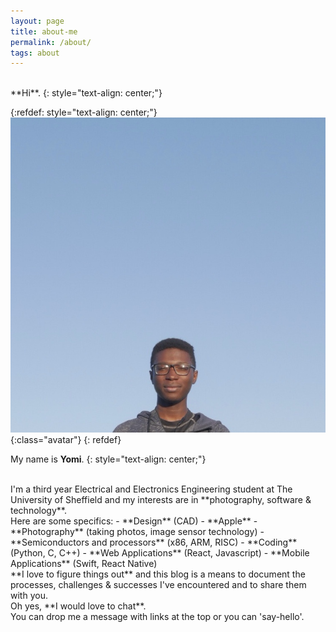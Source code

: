 ```yaml
---
layout: page
title: about-me
permalink: /about/
tags: about
---
```


<br>
**Hi**.
{: style="text-align: center;"}

{:refdef: style="text-align: center;"}
![](/_img/about/me_yomi.jpg){:class="avatar"}
{: refdef}

My name is **Yomi**.
{: style="text-align: center;"}

<br>
I'm a third year Electrical and Electronics Engineering student at The University of Sheffield and my interests are in **photography, software & technology**.

<br>
Here are some specifics:
- **Design** (CAD)
- **Apple**
- **Photography** (taking photos, image sensor technology)
- **Semiconductors and processors** (x86, ARM, RISC)
- **Coding** (Python, C, C++)
- **Web Applications** (React, Javascript)
- **Mobile Applications** (Swift, React Native)

<br>
**I love to figure things out** and this blog is a means to document the processes, challenges & successes I've encountered and to share them with you.

<br>
Oh yes, **I would love to chat**.<br>
You can drop me a message with links at the top or you can 'say-hello'.